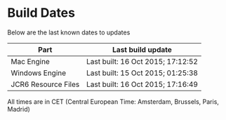 # Build Dates

Below are the last known dates to updates

Part | Last build update
-----|-----
Mac Engine | Last built: 16 Oct 2015; 17:12:52
Windows Engine | Last built: 15 Oct 2015; 01:25:38
JCR6 Resource Files | Last built: 16 Oct 2015; 17:16:49
All times are in CET (Central European Time: Amsterdam, Brussels, Paris, Madrid)



